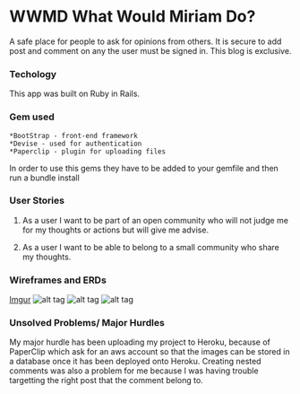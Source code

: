 # WWMD What Would Miriam Do?
A safe place for people to ask for opinions from others. It is secure to add post and comment on any the user must be signed in.
This blog is exclusive.

### Techology
This app was built on Ruby in Rails.

### Gem used 
    *BootStrap - front-end framework 
    *Devise - used for authentication
    *Paperclip - plugin for uploading files 
In order to use this gems they have to be added to your gemfile and 
then run a bundle install

### User Stories
1. As a user I want to be part of an open community who will not judge
    me for my thoughts or actions but will give me advise.

2. As a user I want to be able to belong to a small community who share 
    my thoughts.

### Wireframes and ERDs
[Imgur](http://i.imgur.com/yFDV8eDm.jpg)
![alt tag](http://imgur.com/AVPjwFg)
![alt tag](http://imgur.com/d59mTqN)
![alt tag](http://imgur.com/84alvJS)


### Unsolved Problems/ Major Hurdles
My major hurdle has been uploading my project to Heroku, because 
 of PaperClip which ask for an aws account so that the images can
 be stored in a database once it has been deployed onto Heroku.
 Creating nested comments was also a problem for me because I was having 
 trouble targetting the right post that the comment belong to.
